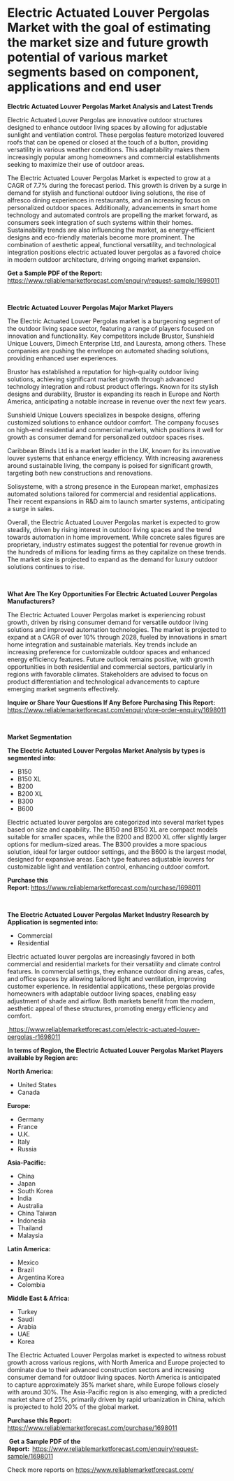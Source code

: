 <p><h1>Electric Actuated Louver Pergolas Market with the goal of estimating the market size and future growth potential of various market segments based on component, applications and end user</h1></p><p><strong>Electric Actuated Louver Pergolas Market Analysis and Latest Trends</strong></p>
<p><p>Electric Actuated Louver Pergolas are innovative outdoor structures designed to enhance outdoor living spaces by allowing for adjustable sunlight and ventilation control. These pergolas feature motorized louvered roofs that can be opened or closed at the touch of a button, providing versatility in various weather conditions. This adaptability makes them increasingly popular among homeowners and commercial establishments seeking to maximize their use of outdoor areas.</p><p>The Electric Actuated Louver Pergolas Market is expected to grow at a CAGR of 7.7% during the forecast period. This growth is driven by a surge in demand for stylish and functional outdoor living solutions, the rise of alfresco dining experiences in restaurants, and an increasing focus on personalized outdoor spaces. Additionally, advancements in smart home technology and automated controls are propelling the market forward, as consumers seek integration of such systems within their homes. Sustainability trends are also influencing the market, as energy-efficient designs and eco-friendly materials become more prominent. The combination of aesthetic appeal, functional versatility, and technological integration positions electric actuated louver pergolas as a favored choice in modern outdoor architecture, driving ongoing market expansion.</p></p>
<p><strong>Get a Sample PDF of the Report:&nbsp;</strong> <a href="https://www.reliablemarketforecast.com/enquiry/request-sample/1698011?utm_campaign=2723&utm_medium=2&utm_source=Github&utm_content=ia&utm_term=30032025&utm_id=electric-actuated-louver-pergolas">https://www.reliablemarketforecast.com/enquiry/request-sample/1698011</a></p>
<p>&nbsp;</p>
<p><strong>Electric Actuated Louver Pergolas Major Market Players</strong></p>
<p><p>The Electric Actuated Louver Pergolas market is a burgeoning segment of the outdoor living space sector, featuring a range of players focused on innovation and functionality. Key competitors include Brustor, Sunshield Unique Louvers, Dimech Enterprise Ltd, and Lauresta, among others. These companies are pushing the envelope on automated shading solutions, providing enhanced user experiences.</p><p>Brustor has established a reputation for high-quality outdoor living solutions, achieving significant market growth through advanced technology integration and robust product offerings. Known for its stylish designs and durability, Brustor is expanding its reach in Europe and North America, anticipating a notable increase in revenue over the next few years.</p><p>Sunshield Unique Louvers specializes in bespoke designs, offering customized solutions to enhance outdoor comfort. The company focuses on high-end residential and commercial markets, which positions it well for growth as consumer demand for personalized outdoor spaces rises.</p><p>Caribbean Blinds Ltd is a market leader in the UK, known for its innovative louver systems that enhance energy efficiency. With increasing awareness around sustainable living, the company is poised for significant growth, targeting both new constructions and renovations.</p><p>Solisysteme, with a strong presence in the European market, emphasizes automated solutions tailored for commercial and residential applications. Their recent expansions in R&D aim to launch smarter systems, anticipating a surge in sales.</p><p>Overall, the Electric Actuated Louver Pergolas market is expected to grow steadily, driven by rising interest in outdoor living spaces and the trend towards automation in home improvement. While concrete sales figures are proprietary, industry estimates suggest the potential for revenue growth in the hundreds of millions for leading firms as they capitalize on these trends. The market size is projected to expand as the demand for luxury outdoor solutions continues to rise.</p></p>
<p>&nbsp;</p>
<p><strong>What Are The Key Opportunities For Electric Actuated Louver Pergolas Manufacturers?</strong></p>
<p><p>The Electric Actuated Louver Pergolas market is experiencing robust growth, driven by rising consumer demand for versatile outdoor living solutions and improved automation technologies. The market is projected to expand at a CAGR of over 10% through 2028, fueled by innovations in smart home integration and sustainable materials. Key trends include an increasing preference for customizable outdoor spaces and enhanced energy efficiency features. Future outlook remains positive, with growth opportunities in both residential and commercial sectors, particularly in regions with favorable climates. Stakeholders are advised to focus on product differentiation and technological advancements to capture emerging market segments effectively.</p></p>
<p><strong>Inquire or Share Your Questions If Any Before Purchasing This Report:</strong> <a href="https://www.reliablemarketforecast.com/enquiry/pre-order-enquiry/1698011?utm_campaign=2723&utm_medium=2&utm_source=Github&utm_content=ia&utm_term=30032025&utm_id=electric-actuated-louver-pergolas">https://www.reliablemarketforecast.com/enquiry/pre-order-enquiry/1698011</a></p>
<p>&nbsp;</p>
<p><strong>Market Segmentation</strong></p>
<p><strong>The Electric Actuated Louver Pergolas Market Analysis by types is segmented into:</strong></p>
<p><ul><li>B150</li><li>B150 XL</li><li>B200</li><li>B200 XL</li><li>B300</li><li>B600</li></ul></p>
<p><p>Electric actuated louver pergolas are categorized into several market types based on size and capability. The B150 and B150 XL are compact models suitable for smaller spaces, while the B200 and B200 XL offer slightly larger options for medium-sized areas. The B300 provides a more spacious solution, ideal for larger outdoor settings, and the B600 is the largest model, designed for expansive areas. Each type features adjustable louvers for customizable light and ventilation control, enhancing outdoor comfort.</p></p>
<p><strong>Purchase this Report:&nbsp;</strong><a href="https://www.reliablemarketforecast.com/purchase/1698011?utm_campaign=2723&utm_medium=2&utm_source=Github&utm_content=ia&utm_term=30032025&utm_id=electric-actuated-louver-pergolas">https://www.reliablemarketforecast.com/purchase/1698011</a></p>
<p>&nbsp;</p>
<p><strong>The Electric Actuated Louver Pergolas Market Industry Research by Application is segmented into:</strong></p>
<p><ul><li>Commercial</li><li>Residential</li></ul></p>
<p><p>Electric actuated louver pergolas are increasingly favored in both commercial and residential markets for their versatility and climate control features. In commercial settings, they enhance outdoor dining areas, cafes, and office spaces by allowing tailored light and ventilation, improving customer experience. In residential applications, these pergolas provide homeowners with adaptable outdoor living spaces, enabling easy adjustment of shade and airflow. Both markets benefit from the modern, aesthetic appeal of these structures, promoting energy efficiency and comfort.</p></p>
<p><a href="https://www.reliablemarketforecast.com/electric-actuated-louver-pergolas-r1698011?utm_campaign=2723&utm_medium=2&utm_source=Github&utm_content=ia&utm_term=30032025&utm_id=electric-actuated-louver-pergolas">&nbsp;https://www.reliablemarketforecast.com/electric-actuated-louver-pergolas-r1698011</a></p>
<p><strong>In terms of Region, the Electric Actuated Louver Pergolas Market Players available by Region are:</strong></p>
<p>
    <p> <strong> North America: </strong>
        <ul>
            <li>United States</li>
            <li>Canada</li>
        </ul>
        </p> 
    <p> <strong> Europe: </strong>
        <ul>
            <li>Germany</li>
            <li>France</li>
            <li>U.K.</li>
            <li>Italy</li>
            <li>Russia</li>
        </ul>
        </p> 
    <p> <strong> Asia-Pacific: </strong>
        <ul>
            <li>China</li>
            <li>Japan</li>
            <li>South Korea</li>
            <li>India</li>
            <li>Australia</li>
            <li>China Taiwan</li>
            <li>Indonesia</li>
            <li>Thailand</li>
            <li>Malaysia</li>
        </ul>
        </p> 
    <p> <strong> Latin America: </strong>
        <ul>
            <li>Mexico</li>
            <li>Brazil</li>
            <li>Argentina Korea</li>
            <li>Colombia</li>
        </ul>
        </p> 
    <p> <strong> Middle East & Africa: </strong>
        <ul>
            <li>Turkey</li>
            <li>Saudi</li>
            <li>Arabia</li>
            <li>UAE</li>
            <li>Korea</li>
        </ul>
    </p>
    </p>
<p><p>The Electric Actuated Louver Pergolas market is expected to witness robust growth across various regions, with North America and Europe projected to dominate due to their advanced construction sectors and increasing consumer demand for outdoor living spaces. North America is anticipated to capture approximately 35% market share, while Europe follows closely with around 30%. The Asia-Pacific region is also emerging, with a predicted market share of 25%, primarily driven by rapid urbanization in China, which is projected to hold 20% of the global market.</p></p>
<p><strong>Purchase this Report: </strong><a href="https://www.reliablemarketforecast.com/purchase/1698011?utm_campaign=2723&utm_medium=2&utm_source=Github&utm_content=ia&utm_term=30032025&utm_id=electric-actuated-louver-pergolas">https://www.reliablemarketforecast.com/purchase/1698011</a></p>
<p>&nbsp;<strong>Get a Sample PDF of the Report:&nbsp;&nbsp;</strong><a href="https://www.reliablemarketforecast.com/enquiry/request-sample/1698011?utm_campaign=2723&utm_medium=2&utm_source=Github&utm_content=ia&utm_term=30032025&utm_id=electric-actuated-louver-pergolas">https://www.reliablemarketforecast.com/enquiry/request-sample/1698011</a></p>
<p><strong></strong></p>
<p>Check more reports on <a href="https://www.reliablemarketforecast.com/?utm_campaign=2723&utm_medium=2&utm_source=Github&utm_content=ia&utm_term=30032025&utm_id=electric-actuated-louver-pergolas">https://www.reliablemarketforecast.com/</a></p>